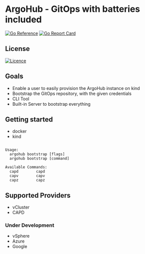 # ArgoHub - GitOps with batteries included

[![Go Reference](https://pkg.go.dev/badge/github.com/PatrickLaabs/cli_clusterapi-argohub.svg)](https://pkg.go.dev/github.com/PatrickLaabs/cli_clusterapi-argohub)
[![Go Report Card](https://goreportcard.com/badge/github.com/PatrickLaabs/cli_clusterapi-argohub)](https://goreportcard.com/badge/github.com/PatrickLaabs/cli_clusterapi-argohub)

## License
[![Licence](https://img.shields.io/github/license/Ileriayo/markdown-badges?style=for-the-badge)](./LICENSE)

## Goals

- Enable a user to easily provision the ArgoHub instance on kind
- Bootstrap the GitOps repository, with the given credentials
- CLI Tool
- Built-in Server to bootstrap everything

## Getting started

- docker
- kind

```

Usage:
  argohub bootstrap [flags]
  argohub bootstrap [command]

Available Commands:
  capd        capd
  capv        capv
  capz        capz

```

## Supported Providers

- vCluster
- CAPD

### Under Development
- vSphere
- Azure
- Google
